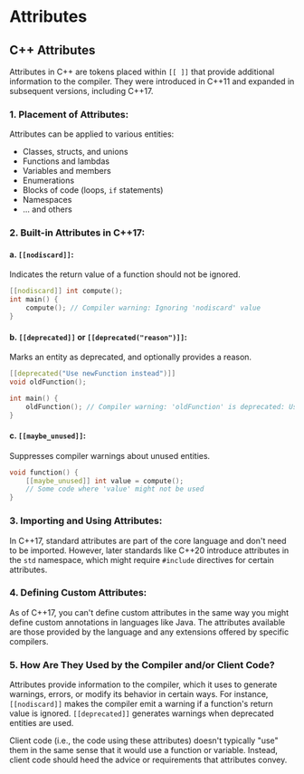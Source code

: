 # Attributes

## C++ Attributes

Attributes in C++ are tokens placed within `[[ ]]` that provide additional information to the compiler. They were introduced in C++11 and expanded in subsequent versions, including C++17.

### **1. Placement of Attributes:**

Attributes can be applied to various entities:

- Classes, structs, and unions
- Functions and lambdas
- Variables and members
- Enumerations
- Blocks of code (loops, `if` statements)
- Namespaces
- ... and others

### **2. Built-in Attributes in C++17:**

#### **a. `[[nodiscard]]`**:
Indicates the return value of a function should not be ignored.

```cpp
[[nodiscard]] int compute();
int main() {
    compute(); // Compiler warning: Ignoring 'nodiscard' value
}
```

#### **b. `[[deprecated]]` or `[[deprecated("reason")]]`**:
Marks an entity as deprecated, and optionally provides a reason.

```cpp
[[deprecated("Use newFunction instead")]]
void oldFunction();

int main() {
    oldFunction(); // Compiler warning: 'oldFunction' is deprecated: Use newFunction instead
}
```

#### **c. `[[maybe_unused]]`**:
Suppresses compiler warnings about unused entities.

```cpp
void function() {
    [[maybe_unused]] int value = compute();
    // Some code where 'value' might not be used
}
```

### **3. Importing and Using Attributes:**

In C++17, standard attributes are part of the core language and don't need to be imported. However, later standards like C++20 introduce attributes in the `std` namespace, which might require `#include` directives for certain attributes.

### **4. Defining Custom Attributes:**

As of C++17, you can't define custom attributes in the same way you might define custom annotations in languages like Java. The attributes available are those provided by the language and any extensions offered by specific compilers.

### **5. How Are They Used by the Compiler and/or Client Code?**

Attributes provide information to the compiler, which it uses to generate warnings, errors, or modify its behavior in certain ways. For instance, `[[nodiscard]]` makes the compiler emit a warning if a function's return value is ignored. `[[deprecated]]` generates warnings when deprecated entities are used. 

Client code (i.e., the code using these attributes) doesn't typically "use" them in the same sense that it would use a function or variable. Instead, client code should heed the advice or requirements that attributes convey.
